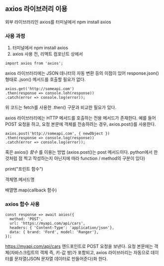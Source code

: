 ## axios 라이브러리 이용
외부 라이브러리인 axios를 터미널에서 npm install axios

### 사용 과정
1. 터미널에서 npm install axios
2. axios 사용 전, 리액트 컴포넌트 상에서
```tsx
import axios from 'axios';
```

axios 라이브러리에는 JSON 데니터의 자동 변환 등의 이점이 있어 response.json() 형태로
.json() 메서드를 호출할 필요가 없다.

```tsx
axios.get('http://someapi.com')
.then(response => console.loh(response))
.catch(error => console.log(error));
```

위 코드는 fetch를 사용한 .then() 구문과 비교한 필요가 있다.

axios 라이브러리에는 HTTP 메서드를 호출하는 전용 메서드가 존재한다.
예를 들어 POST 요청을 하고, 요청 본문에 객체를 전송하려는 경우, axios.post()를 사용한다.

```tsx
axios.post('http://someapi.com', { newObject })
.then(response => console.log(response))
.catch(error => console.log(error));
```

혹은 axios() _함수_ 를 이용는 방법 (axios.post()는 post 메서드이다. python에서 한 것처럼 점 찍고 작성하는지 아닌지에 따라 function / method의 구분이 있다)

print("프린트 함수")

객체명.메서드명

배열명.map(callback 함수)

### axios 함수 사용
```tsx
const response => await axios({
  method: 'POST',
  url: 'https://myapi.com/api/cars',
  headers: { 'Content-Type': 'application/json'},
  data: { brand: 'Ford', model: 'Ranger'},
});
```

https://myapi.com/api/cars 엔드포인트로 POST 요청을 보낸다.
요청 본문에는 객체(자바스크립트의 객체 즉, 키-값 쌍)가 포함되고, axios 라이브러리는 자동으로 데이터를 문자열(JSON 문자열 데이터로 만들어준다)화 한다.


